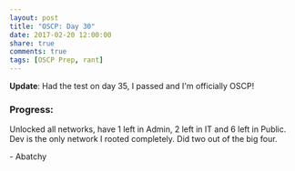 ```yaml
---
layout: post
title: "OSCP: Day 30"
date: 2017-02-20 12:00:00
share: true
comments: true
tags: [OSCP Prep, rant]
---
```


**Update**: Had the test on day 35, I passed and I'm officially OSCP!

### Progress:

Unlocked all networks, have 1 left in Admin, 2 left in IT and 6 left in
Public. Dev is the only network I rooted completely. Did two out of the big
four.  
  
\- Abatchy

